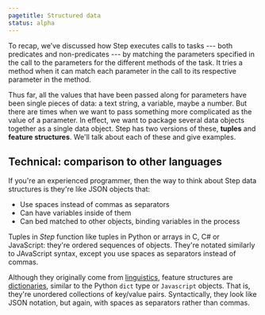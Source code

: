 ```yaml
---
pagetitle: Structured data
status: alpha
---
```

To recap, we’ve discussed how Step executes calls to tasks --- both predicates and non-predicates --- by matching the parameters specified in the call to the parameters for the different methods of the task.  It tries a method when it can match each parameter in the call to its respective parameter in the method.

Thus far, all the values that have been passed along for parameters have been single pieces of data: a text string, a variable, maybe a number.  But there are times when we want to pass something more complicated as the value of a parameter.  In effect, we want to package several data objects together as a single data object.  Step has two versions of these, **tuples** and **feature structures**.  We'll talk about each of these and give examples.

## Technical: comparison to other languages

If you're an experienced programmer, then the way to think about Step data structures is they're like JSON objects that:

* Use spaces instead of commas as separators
* Can have variables inside of them
* Can bed matched to other objects, binding variables in the process

Tuples in *Step* function like tuples in Python or arrays in C, C# or JavaScript: they're ordered sequences of objects.  They're notated similarly to JAvaScript syntax, except you use spaces as separators instead of commas.

Although they originally come from [linguistics](https://en.wikipedia.org/wiki/Feature_structure), feature structures are [dictionaries](https://en.wikipedia.org/wiki/Associative_array), similar to the Python `dict` type or `Javascript` objects.  That is, they're unordered collections of key/value pairs.  Syntactically, they look like JSON notation, but again, with spaces as separators rather than commas.
